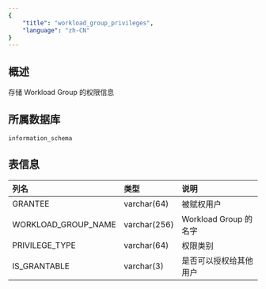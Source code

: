 ```yaml
---
{
    "title": "workload_group_privileges",
    "language": "zh-CN"
}
---
```


## 概述

存储 Workload Group 的权限信息

## 所属数据库


`information_schema`


## 表信息

| 列名                | 类型         | 说明                   |
| :------------------ | :----------- | :--------------------- |
| GRANTEE             | varchar(64)  | 被赋权用户             |
| WORKLOAD_GROUP_NAME | varchar(256) | Workload Group 的名字  |
| PRIVILEGE_TYPE      | varchar(64)  | 权限类别               |
| IS_GRANTABLE        | varchar(3)   | 是否可以授权给其他用户 |